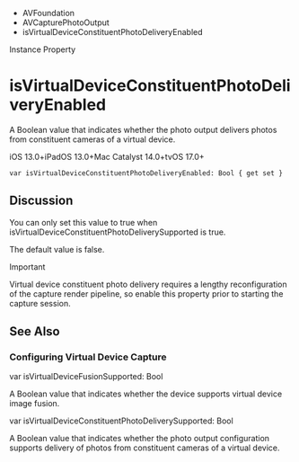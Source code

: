 

- AVFoundation
- AVCapturePhotoOutput
-  isVirtualDeviceConstituentPhotoDeliveryEnabled 

Instance Property

# isVirtualDeviceConstituentPhotoDeliveryEnabled

A Boolean value that indicates whether the photo output delivers photos from constituent cameras of a virtual device.

iOS 13.0+iPadOS 13.0+Mac Catalyst 14.0+tvOS 17.0+

``` source
var isVirtualDeviceConstituentPhotoDeliveryEnabled: Bool { get set }
```

## Discussion

You can only set this value to true when isVirtualDeviceConstituentPhotoDeliverySupported is true.

The default value is false.

Important

Virtual device constituent photo delivery requires a lengthy reconfiguration of the capture render pipeline, so enable this property prior to starting the capture session.

## See Also

### Configuring Virtual Device Capture

var isVirtualDeviceFusionSupported: Bool

A Boolean value that indicates whether the device supports virtual device image fusion.

var isVirtualDeviceConstituentPhotoDeliverySupported: Bool

A Boolean value that indicates whether the photo output configuration supports delivery of photos from constituent cameras of a virtual device.

